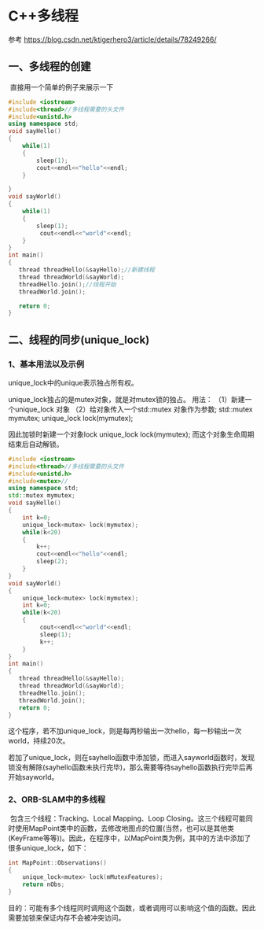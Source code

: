 # C++多线程

参考 https://blog.csdn.net/ktigerhero3/article/details/78249266/

## 一、多线程的创建

​	直接用一个简单的例子来展示一下

```c++
#include <iostream>
#include<thread>//多线程需要的头文件
#include<unistd.h>
using namespace std;
void sayHello()
{
    while(1)
    {
        sleep(1);
        cout<<endl<<"hello"<<endl;
    }

}
void sayWorld()
{
    while(1)
    {
        sleep(1);
         cout<<endl<<"world"<<endl;
    }
}
int main()
{
   thread threadHello(&sayHello);//新建线程
   thread threadWorld(&sayWorld);
   threadHello.join();//线程开始
   threadWorld.join();

   return 0;
}
```

## 二、线程的同步(unique_lock)

### 1、基本用法以及示例

unique_lock中的unique表示独占所有权。

unique_lock独占的是mutex对象，就是对mutex锁的独占。
用法：
（1）新建一个unique_lock 对象
（2）给对象传入一个std::mutex 对象作为参数;
std::mutex mymutex;
unique_lock lock(mymutex);

因此加锁时新建一个对象lock
unique_lock lock(mymutex);
而这个对象生命周期结束后自动解锁。 

```c++
#include <iostream>
#include<thread>//多线程需要的头文件
#include<unistd.h>
#include<mutex>//
using namespace std;
std::mutex mymutex;
void sayHello()
{
    int k=0;
    unique_lock<mutex> lock(mymutex);
    while(k<20)
    {
        k++;
        cout<<endl<<"hello"<<endl;
        sleep(2);
    }
}
void sayWorld()
{
    unique_lock<mutex> lock(mymutex);
    int k=0;
    while(k<20)
    {
         cout<<endl<<"world"<<endl;
         sleep(1);
         k++;
    }
}
int main()
{
   thread threadHello(&sayHello);
   thread threadWorld(&sayWorld);
   threadHello.join();
   threadWorld.join();
   return 0;
}

```

​	这个程序，若不加unique_lock，则是每两秒输出一次hello，每一秒输出一次world，持续20次。

​	若加了unique_lock，则在sayhello函数中添加锁，而进入sayworld函数时，发现锁没有解除(sayhello函数未执行完毕)，那么需要等待sayhello函数执行完毕后再开始sayworld。

### 2、ORB-SLAM中的多线程

​	包含三个线程：Tracking、Local Mapping、Loop Closing。这三个线程可能同时使用MapPoint类中的函数，去修改地图点的位置(当然，也可以是其他类(KeyFrame等等))。因此，在程序中，以MapPoint类为例，其中的方法中添加了很多unique_lock，如下：

```C++
int MapPoint::Observations()
{
    unique_lock<mutex> lock(mMutexFeatures);
    return nObs;
}
```

​	目的：可能有多个线程同时调用这个函数，或者调用可以影响这个值的函数。因此需要加锁来保证内存不会被冲突访问。